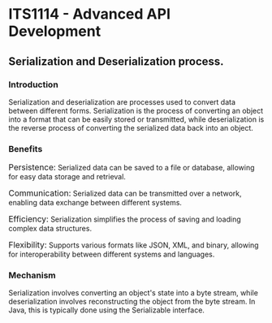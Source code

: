 <h1>ITS1114 - Advanced API Development</h1>

<h2>Serialization and Deserialization process.</h2>

<h3>Introduction</h3>

<p>Serialization and deserialization are processes used to 
convert data between different forms. Serialization is the 
process of converting an object into a format that can be 
easily stored or transmitted, while deserialization is the 
reverse process of converting the serialized data back into 
an object.</p>

<h3>Benefits</h3>

<span style="font-size: 16px">Persistence:</span>
<span>Serialized data can be saved to a file or database, 
allowing for easy data storage and retrieval.</span>

<span style="font-size: 16px">Communication:</span> 
<span>Serialized data can be transmitted over a network, 
enabling data exchange between different systems.</span>

<span style="font-size: 16px">Efficiency:</span>
<span>Serialization simplifies the process of saving and 
loading complex data structures.</span>

<span style="font-size: 16px">Flexibility:</span>
<span>Supports various formats like JSON, XML, and binary, 
allowing for interoperability between different systems and
languages.</span>

<h3>Mechanism</h3>

<p>Serialization involves converting an object's state into 
a byte stream, while deserialization involves reconstructing
the object from the byte stream. In Java, this is typically
done using the Serializable interface.</p>